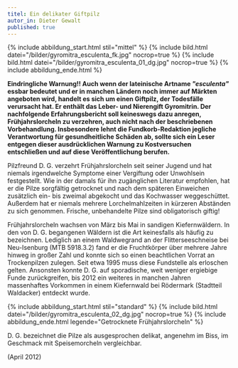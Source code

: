 ```yaml
---
titel: Ein delikater Giftpilz
autor_in: Dieter Gewalt
published: true
---
```

{% include abbildung_start.html stil="mittel" %}
{% include bild.html datei="/bilder/gyromitra_esculenta_fk.jpg" nocrop=true %}
{% include bild.html datei="/bilder/gyromitra_esculenta_01_dg.jpg" nocrop=true %}
{% include abbildung_ende.html %}

**Eindringliche Warnung!! Auch wenn der lateinische Artname *"esculenta"* essbar bedeutet und er in manchen Ländern noch immer auf Märkten angeboten wird, handelt es sich um einen Giftpilz, der Todesfälle verursacht hat. Er enthält das Leber- und Nierengift Gyromitrin. Der nachfolgende Erfahrungsbericht soll keineswegs dazu anregen, Frühjahrslorcheln zu verzehren, auch nicht nach der beschriebenen Vorbehandlung. Insbesondere lehnt die Fundkorb-Redaktion jegliche Verantwortung für gesundheitliche Schäden ab, sollte sich ein Leser entgegen dieser ausdrücklichen Warnung zu Kostversuchen entschließen und auf diese Veröffentlichung berufen.**

Pilzfreund D. G. verzehrt Frühjahrslorcheln seit seiner Jugend und hat niemals irgendwelche Symptome einer Vergiftung oder Unwohlsein festgestellt. Wie in der damals für ihn zugänglichen Literatur empfohlen, hat er die Pilze sorgfältig getrocknet und nach dem späteren Einweichen zusätzlich ein- bis zweimal abgekocht und das Kochwasser weggeschüttet. Außerdem hat er niemals mehrere Lorchelmahlzeiten in kürzeren Abständen zu sich genommen. Frische, unbehandelte Pilze sind obligatorisch giftig!

Frühjahrslorcheln wachsen von März bis Mai in sandigen Kiefernwäldern. In den von D. G. begangenen Wäldern ist die Art keinesfalls als häufig zu bezeichnen. Lediglich an einem Waldwegrand an der Flitterseeschneise bei Neu-Isenburg (MTB 5918.3.2) fand er die Fruchtkörper über mehrere Jahre hinweg in großer Zahl und konnte sich so einen beachtlichen Vorrat an Trockenpilzen zulegen. Seit etwa 1995 muss diese Fundstelle als erloschen gelten. Ansonsten konnte D. G. auf sporadische, weit weniger ergiebige Funde zurückgreifen, bis 2012 ein weiteres in manchen Jahren massenhaftes Vorkommen in einem Kiefernwald bei Rödermark (Stadtteil Waldacker) entdeckt wurde. 

{% include abbildung_start.html stil="standard" %}
{% include bild.html datei="/bilder/gyromitra_esculenta_02_dg.jpg" nocrop=true %}
{% include abbildung_ende.html legende="Getrocknete Frühjahrslorcheln" %}

D. G. bezeichnet die Pilze als ausgesprochen delikat, angenehm im Biss, im Geschmack mit Speisemorcheln vergleichbar.

(April 2012)
